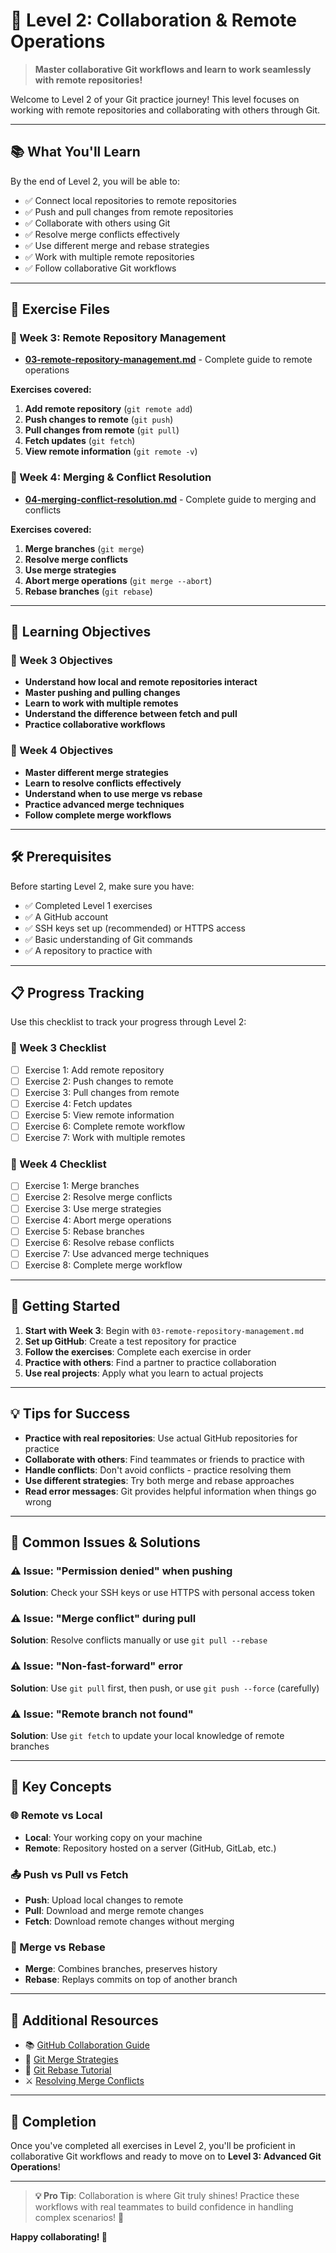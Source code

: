 # 🤝 Level 2: Collaboration & Remote Operations

> **Master collaborative Git workflows and learn to work seamlessly with remote repositories!**

Welcome to Level 2 of your Git practice journey! This level focuses on working with remote repositories and collaborating with others through Git.

---

## 📚 What You'll Learn

By the end of Level 2, you will be able to:
- ✅ Connect local repositories to remote repositories
- ✅ Push and pull changes from remote repositories
- ✅ Collaborate with others using Git
- ✅ Resolve merge conflicts effectively
- ✅ Use different merge and rebase strategies
- ✅ Work with multiple remote repositories
- ✅ Follow collaborative Git workflows

---

## 📁 Exercise Files

### 📅 Week 3: Remote Repository Management
- **[03-remote-repository-management.md](03-remote-repository-management.md)** - Complete guide to remote operations

**Exercises covered:**
1. **Add remote repository** (`git remote add`)
2. **Push changes to remote** (`git push`)
3. **Pull changes from remote** (`git pull`)
4. **Fetch updates** (`git fetch`)
5. **View remote information** (`git remote -v`)

### 📅 Week 4: Merging & Conflict Resolution
- **[04-merging-conflict-resolution.md](04-merging-conflict-resolution.md)** - Complete guide to merging and conflicts

**Exercises covered:**
1. **Merge branches** (`git merge`)
2. **Resolve merge conflicts**
3. **Use merge strategies**
4. **Abort merge operations** (`git merge --abort`)
5. **Rebase branches** (`git rebase`)

---

## 🎯 Learning Objectives

### 📅 Week 3 Objectives
- **Understand how local and remote repositories interact**
- **Master pushing and pulling changes**
- **Learn to work with multiple remotes**
- **Understand the difference between fetch and pull**
- **Practice collaborative workflows**

### 📅 Week 4 Objectives
- **Master different merge strategies**
- **Learn to resolve conflicts effectively**
- **Understand when to use merge vs rebase**
- **Practice advanced merge techniques**
- **Follow complete merge workflows**

---

## 🛠️ Prerequisites

Before starting Level 2, make sure you have:
- ✅ Completed Level 1 exercises
- ✅ A GitHub account
- ✅ SSH keys set up (recommended) or HTTPS access
- ✅ Basic understanding of Git commands
- ✅ A repository to practice with

---

## 📋 Progress Tracking

Use this checklist to track your progress through Level 2:

### 📅 Week 3 Checklist
- [ ] Exercise 1: Add remote repository
- [ ] Exercise 2: Push changes to remote
- [ ] Exercise 3: Pull changes from remote
- [ ] Exercise 4: Fetch updates
- [ ] Exercise 5: View remote information
- [ ] Exercise 6: Complete remote workflow
- [ ] Exercise 7: Work with multiple remotes

### 📅 Week 4 Checklist
- [ ] Exercise 1: Merge branches
- [ ] Exercise 2: Resolve merge conflicts
- [ ] Exercise 3: Use merge strategies
- [ ] Exercise 4: Abort merge operations
- [ ] Exercise 5: Rebase branches
- [ ] Exercise 6: Resolve rebase conflicts
- [ ] Exercise 7: Use advanced merge techniques
- [ ] Exercise 8: Complete merge workflow

---

## 🚀 Getting Started

1. **Start with Week 3**: Begin with `03-remote-repository-management.md`
2. **Set up GitHub**: Create a test repository for practice
3. **Follow the exercises**: Complete each exercise in order
4. **Practice with others**: Find a partner to practice collaboration
5. **Use real projects**: Apply what you learn to actual projects

---

## 💡 Tips for Success

- **Practice with real repositories**: Use actual GitHub repositories for practice
- **Collaborate with others**: Find teammates or friends to practice with
- **Handle conflicts**: Don't avoid conflicts - practice resolving them
- **Use different strategies**: Try both merge and rebase approaches
- **Read error messages**: Git provides helpful information when things go wrong

---

## 🔧 Common Issues & Solutions

### ⚠️ Issue: "Permission denied" when pushing
**Solution**: Check your SSH keys or use HTTPS with personal access token

### ⚠️ Issue: "Merge conflict" during pull
**Solution**: Resolve conflicts manually or use `git pull --rebase`

### ⚠️ Issue: "Non-fast-forward" error
**Solution**: Use `git pull` first, then push, or use `git push --force` (carefully)

### ⚠️ Issue: "Remote branch not found"
**Solution**: Use `git fetch` to update your local knowledge of remote branches

---

## 🔄 Key Concepts

### 🌐 Remote vs Local
- **Local**: Your working copy on your machine
- **Remote**: Repository hosted on a server (GitHub, GitLab, etc.)

### 📤 Push vs Pull vs Fetch
- **Push**: Upload local changes to remote
- **Pull**: Download and merge remote changes
- **Fetch**: Download remote changes without merging

### 🔀 Merge vs Rebase
- **Merge**: Combines branches, preserves history
- **Rebase**: Replays commits on top of another branch

---

## 📖 Additional Resources

- 📚 [GitHub Collaboration Guide](https://guides.github.com/)
- 🔀 [Git Merge Strategies](https://git-scm.com/book/en/v2/Git-Branching-Basic-Branching-and-Merging)
- 🔄 [Git Rebase Tutorial](https://git-scm.com/book/en/v2/Git-Branching-Rebasing)
- ⚔️ [Resolving Merge Conflicts](https://help.github.com/en/github/collaborating-with-issues-and-pull-requests/resolving-a-merge-conflict-on-github)

---

## 🎉 Completion

Once you've completed all exercises in Level 2, you'll be proficient in collaborative Git workflows and ready to move on to **Level 3: Advanced Git Operations**!

---

> **💡 Pro Tip**: Collaboration is where Git truly shines! Practice these workflows with real teammates to build confidence in handling complex scenarios! 🤝

**Happy collaborating! 🚀**
